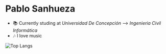 # Pablo Sanhueza

 - 📚 Currently studing at *Universidad De Concepción*
 --> *Ingenieria Civil Informática*
 - 🎶 I love music

![Top Langs](https://github-readme-stats.vercel.app/api/top-langs/?username=pablosanhueza1&layout=compact?username=anuraghazra&show_icons=true&theme=radical)

<!--
**PabloSanhueza1/PabloSanhueza1** is a ✨ _special_ ✨ repository because its `README.md` (this file) appears on your GitHub profile.

Here are some ideas to get you started:

- 🔭 I’m currently working on ...
- 🌱 I’m currently learning ...
- 👯 I’m looking to collaborate on ...
- 🤔 I’m looking for help with ...
- 💬 Ask me about ...
- 📫 How to reach me: ...
- 😄 Pronouns: ...
- ⚡ Fun fact: ...
-->
